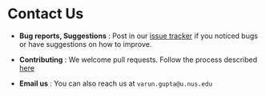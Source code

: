 # Contact Us

* **Bug reports, Suggestions** : Post in our [issue tracker](https://github.com/se-edu/addressbook-level4/issues)
  if you noticed bugs or have suggestions on how to improve.

* **Contributing** : We welcome pull requests. Follow the process described [here](https://github.com/oss-generic/process)

* **Email us** : You can also reach us at `varun.gupta@u.nus.edu`
